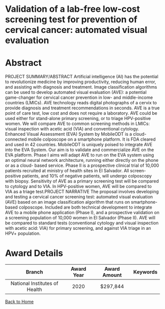 
Validation of a lab-free low-cost screening test for prevention of cervical cancer: automated visual evaluation
===============================================================================================================

# Abstract


PROJECT SUMMARY/ABSTRACT
Artificial intelligence (AI) has the potential to revolutionize medicine by improving productivity, reducing human
error, and assisting with diagnosis and treatment. Image classification algorithms can be used to develop
automated visual evaluation (AVE): a potential game-changer for cervical cancer prevention in low- and
middle-income countries (LMICs). AVE technology reads digital photographs of a cervix to provide diagnosis
and treatment recommendations in seconds. AVE is a true point of care test, low cost and does not require a
laboratory. AVE could be used either for stand-alone primary screening, or to triage HPV-positive women. We
will compare AVE to common screening methods in LMICs: visual inspection with acetic acid (VIA) and
conventional cytology. Enhanced Visual Assessment (EVA) System by MobileODT is a cloud-connected
mobile colposcope on a smartphone platform. It is FDA cleared and used in 42 countries. MobileODT is
uniquely poised to integrate AVE into the EVA System.
Our aim is to validate and commercialize AVE on the EVA platform. Phase I aims will adapt AVE to run on the
EVA system using an optimal neural network architecture, running either directly on the phone or as a cloud-
based service. Phase II is a prospective clinical trial of 10,000 patients recruited at ministry of health sites in El
Salvador. All screen-positive patients, and 10% of negative patients, will undergo colposcopy with biopsy.
Sensitivity of AVE as a primary screening test will be compared to cytology and to VIA. In HPV-positive
women, AVE will be compared to VIA as a triage test.PROJECT NARRATIVE
The proposal involves developing and testing a cervical cancer screening test: automated visual evaluation
(AVE) based on an image classification algorithm that runs on smartphone-based colposcope. Included are
both technical development to integrate AVE to a mobile phone application (Phase I), and a prospective
validation on a screening population of 10,000 women in El Salvador (Phase II). AVE will be compared to
standard tests (conventional cytology and visual inspection with acetic acid: VIA) for primary screening, and
against VIA triage in an HPV+ population.  

# Award Details

|Branch|Award Year|Award Amount|Keywords|
| :---: | :---: | :---: | :---: |
|National Institutes of Health|2020|$297,844||
  
  


[Back to Home](https://github.com/chrischow/dod_sbir_awards/Reports/JH/#2515)